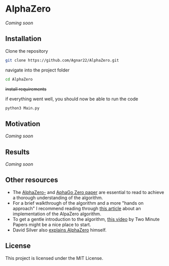 # AlphaZero
_Coming soon_

## Installation
Clone the repository
```bash
git clone https://github.com/Agnar22/AlphaZero.git
```

navigate into the project folder
```bash
cd AlphaZero
```

~~install requirements~~

if everything went well, you should now be able to run the code
```bash
python3 Main.py
```

## Motivation
_Coming soon_

## Results
_Coming soon_

## Other resources
* The [AlphaZero-](https://deepmind.com/documents/260/alphazero_preprint.pdf "AlphaZero paper by D. Silver et al.") and [AphaGo Zero paper](https://deepmind.com/documents/119/agz_unformatted_nature.pdf "AlphaGo Zero paper by D. Silver et al.") are essential to read to achieve a thorough understanding of the algorithm. 
* For a brief walkthrough of the algorithm and a more "hands on approach" I recommend reading through [this article](https://medium.com/oracledevs/lessons-from-implementing-alphazero-7e36e9054191 "Lessons From Implementing AlphaZero") about an implementation of the AlpaZero algorithm.
* To get a gentle introduction to the algorithm, [this video](https://www.youtube.com/watch?v=2ciR6rA85tg "AlphaZero: DeepMind's New Chess AI ") by Two Minute Papers might be a nice place to start.
* David Silver also [explains AlphaZero](https://www.youtube.com/watch?v=Wujy7OzvdJk "Deepmind AlphaZero - Mastering Games Without Human Knowledge") himself.


## License
This project is licensed under the MIT License.
